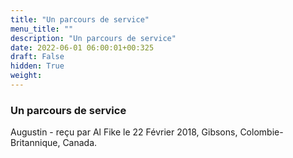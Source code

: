 ```yaml
---
title: "Un parcours de service"
menu_title: ""
description: "Un parcours de service"
date: 2022-06-01 06:00:01+00:325
draft: False
hidden: True
weight:
---
```

### Un parcours de service

Augustin - reçu par Al Fike le 22 Février 2018, Gibsons, Colombie-Britannique, Canada.



